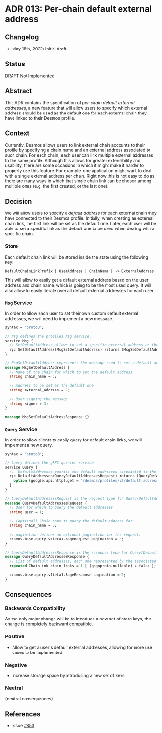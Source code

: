 # ADR 013: Per-chain default external address

## Changelog

- May 18th, 2022: Initial draft;

## Status

DRAFT Not Implemented

## Abstract

This ADR contains the specification of _per-chain default external addresses_, a new feature that will allow users to specify which external address should be used as the default one for each external chain they have linked to their Desmos profile.

## Context

Currently, Desmos allows users to link external chain accounts to their profile by specifying a chain name and an external address associated to such chain. For each chain, each user can link multiple external addresses to the same profile. Although this allows for greater extensibility and usability, there are some occasions in which it might make it harder to properly use this feature. For example, one application might want to deal with a single external address per chain. Right now this is not easy to do as there are many ways in which that single chain link can be chosen among multiple ones (e.g. the first created, or the last one). 

## Decision

We will allow users to specify a _default address_ for each external chain they have connected to their Desmos profile. Initially, when creating an external chain link, the first link will be set as the default one. Later, each user will be able to set a specific link as the default one to be used when dealing with a specific chain.

### Store

Each default chain link will be stored inside the state using the following key:
```
DefaultChainLinkPrefix | UserAddress | ChainName | -> ExternalAddress 
```

This will allow to easily get a default external address based on the user address and chain name, which is going to be the most used query. It will also allow to easily iterate over all default external addresses for each user. 

### `Msg` Service
In order to allow each user to set their own custom default external addresses, we will need to implement a new message. 

```protobuf
syntax = "proto3";

// Msg defines the profiles Msg service.
service Msg {
  // SetDefaultAddress allows to set a specific external address as the default one for a given chain
  rpc SetDefaultAddress(MsgSetDefaultAddress) returns (MsgSetDefaultAddressResponse);
}

// MsgSetDefaultAddress represents the message used to set a default address for a specific chain
message MsgSetDefaultAddress {
  // Name of the chain for which to set the default address
  string chain_name = 1;
  
  // Address to be set as the default one
  string external_address = 2;
  
  // User signing the message
  string signer = 3;
}

message MsgSetDefaultAddressResponse {}
```

### `Query` Service
In order to allow clients to easily query for default chain links, we will implement a new query.

```protobuf
syntax = "proto3";

// Query defines the gRPC querier service
service Query {
  //  DefaultAddresses queries the default addresses associated to the given user and (optionally) chain name
  rpc DefaultAddresses(QueryDefaultAddressesRequest) returns (QueryDefaultAddressesResponse) {
    option (google.api.http).get = "/desmos/profiles/v2/default-addresses";
  }
}

// QueryDefaultAddressesRequest is the request type for Query/DefaultAddresses RPC method
message QueryDefaultAddressesRequest {
  // User for which to query the default addresses
  string user = 1;
  
  // (optional) Chain name to query the default address for
  string chain_name = 2;
  
  // pagination defines an optional pagination for the request.
  cosmos.base.query.v1beta1.PageRequest pagination = 3;
}

// QueryDefaultAddressesResponse is the response type for Query/DefaultAddresses RPC method
message QueryDefaultAddressesResponse {
  // List of default addresses, each one represented by the associated chain link 
  repeated ChainLink chain_links = 1 [ (gogoproto.nullable) = false ];
  
  cosmos.base.query.v1beta1.PageResponse pagination = 2;
}
```

## Consequences

### Backwards Compatibility

As the only major change will be to introduce a new set of store keys, this change is completely backward compatible.

### Positive

- Allow to get a user's default external addresses, allowing for more use cases to be implemented

### Negative

- Increase storage space by introducing a new set of keys

### Neutral

{neutral consequences}

## References

- Issue [#853](https://github.com/desmos-labs/desmos/issues/853).